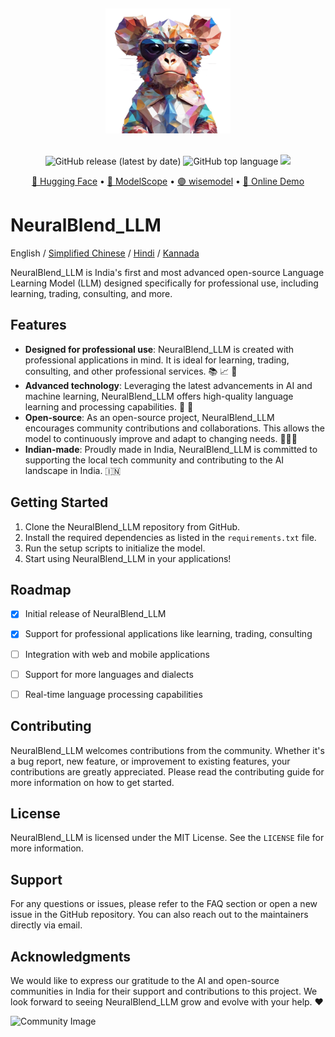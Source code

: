 <p align="center">
    <br>
<div align="center">
  <img src="./logo.png" alt="NeuralBlend_LLM Logo" width="200" />
</div>    <br>
</p>
<p align="center">
    <img alt="GitHub release (latest by date)" src="https://img.shields.io/github/v/release/ymcui/Chinese-LLaMA-Alpaca-3">
    <img alt="GitHub top language" src="https://img.shields.io/github/languages/top/ymcui/Chinese-LLaMA-Alpaca-3">
    <a href="https://app.codacy.com/gh/ymcui/Chinese-LLaMA-Alpaca-3/dashboard?utm_source=gh&utm_medium=referral&utm_content=&utm_campaign=Badge_grade"><img src="https://app.codacy.com/project/badge/Grade/142d688425494644b5b156068f55370d"/></a>
</p>
<p align="center">
    <a href="https://huggingface.co/hfl">🤗 Hugging Face</a> •
    <a href="https://modelscope.cn/profile/ChineseAlpacaGroup">🤖 ModelScope</a> •
    <a href="https://wisemodel.cn/models/ChineseAlpacaGroup/llama-3-chinese-8b-instruct-v3">🟣 wisemodel</a> •
    <a href="https://huggingface.co/spaces/hfl-rc/llama-3-chinese-8b-instruct-demo">🤗 Online Demo</a>
</p>

# NeuralBlend_LLM

English / [Simplified Chinese](./README_CN.md) / [Hindi](./README_HI.md) / [Kannada](./README_KN.md)

NeuralBlend_LLM is India's first and most advanced open-source Language Learning Model (LLM) designed specifically for professional use, including learning, trading, consulting, and more.

## Features

- **Designed for professional use**: NeuralBlend_LLM is created with professional applications in mind. It is ideal for learning, trading, consulting, and other professional services. :books: :chart_with_upwards_trend: :briefcase:
- **Advanced technology**: Leveraging the latest advancements in AI and machine learning, NeuralBlend_LLM offers high-quality language learning and processing capabilities. :robot: :brain:
- **Open-source**: As an open-source project, NeuralBlend_LLM encourages community contributions and collaborations. This allows the model to continuously improve and adapt to changing needs. :people_holding_hands:
- **Indian-made**: Proudly made in India, NeuralBlend_LLM is committed to supporting the local tech community and contributing to the AI landscape in India. :india:

## Getting Started

1. Clone the NeuralBlend_LLM repository from GitHub.
2. Install the required dependencies as listed in the `requirements.txt` file.
3. Run the setup scripts to initialize the model.
4. Start using NeuralBlend_LLM in your applications!

## Roadmap

- [x] Initial release of NeuralBlend_LLM
- [x] Support for professional applications like learning, trading, consulting
- [ ] Integration with web and mobile applications
- [ ] Support for more languages and dialects
- [ ] Real-time language processing capabilities


## Contributing

NeuralBlend_LLM welcomes contributions from the community. Whether it's a bug report, new feature, or improvement to existing features, your contributions are greatly appreciated. Please read the contributing guide for more information on how to get started.

## License

NeuralBlend_LLM is licensed under the MIT License. See the `LICENSE` file for more information.

## Support

For any questions or issues, please refer to the FAQ section or open a new issue in the GitHub repository. You can also reach out to the maintainers directly via email.

## Acknowledgments

We would like to express our gratitude to the AI and open-source communities in India for their support and contributions to this project. We look forward to seeing NeuralBlend_LLM grow and evolve with your help. :heart:

![Community Image](./images/community_image.png)
